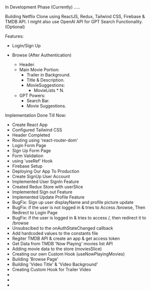 In Development Phase (Currently) .....

Building Netflix Clone using ReactJS, Redux, Tailwind CSS, Firebase & TMDB API. 
I might also use OpenAI API for GPT Search Functionality. (Optional)

Features:
- Login/Sign Up

- Browse (After Authentication)
    - Header.
    - Main Movie Portion:
        - Trailer in Background.
        - Title & Description.
        - MovieSuggestions:
            - MovieLists * N.
    - GPT Powers:
        - Search Bar.
        - Movie Suggestions.

Implementation Done Till Now:
- Create React App
- Configured Tailwind CSS
- Header Completed
- Routing using 'react-router-dom'
- Login Form Page
- Sign Up Form Page
- Form Validation
- using 'useRef' Hook
- Firebase Setup
- Deploying Our App To Production
- Create SignUp User Account
- Implemented User SignIn Feature
- Created Redux Store with userSlice
- Implemented Sign out Feature 
- Implemented Update Profile Feature
- BugFix: Sign up user displayName and profile picture update
- BugFix: if the user is not logged in & tries to Access /browse, Then Redirect to Login Page
- BugFix: if the user is logged in & tries to access /, then redirect it to /browse
- Unsubscibed to the onAuthStateChanged callback
- Add hardcoded values to the constants file
- Regiter TMDB API & create an app & get access token
- Get Data from TMDB 'Now Playing' movies list API
- Adding movie data to the store (moviesSlice)
- Creating our own Custom Hook (useNowPlayingMovies)
- Building 'Browse Page'
- Building 'Video Title' & 'Video Background'
- Creating Custom Hook for Trailer Video
- 
- 
- 